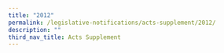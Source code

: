 ```yaml
---
title: "2012"
permalink: /legislative-notifications/acts-supplement/2012/
description: ""
third_nav_title: Acts Supplement
---
```


